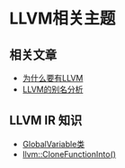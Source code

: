 # LLVM相关主题

## 相关文章

* [为什么要有LLVM](./WhyNeedLLVM.md)
* [LLVM的别名分析](AliasAnalysisInLLVM.md)

## LLVM IR 知识

* [GlobalVariable类](LLVMGloabalVariableClass.md)
* [llvm::CloneFunctionInto()](LLVMCloneFunction.md)